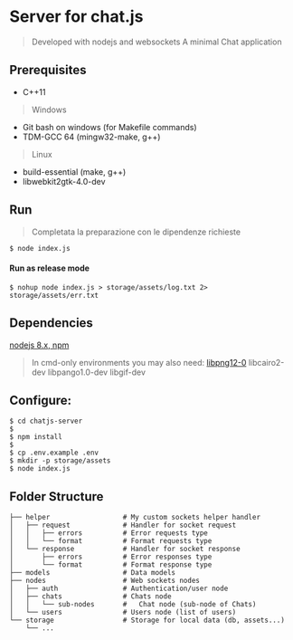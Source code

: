 # Server for chat.js
> Developed with nodejs and websockets
> A minimal Chat application

## Prerequisites
* C++11

> Windows
* Git bash on windows (for Makefile commands)
* TDM-GCC 64 (mingw32-make, g++)

> Linux
* build-essential (make, g++)
* libwebkit2gtk-4.0-dev

## Run
> Completata la preparazione con le dipendenze richieste
```
$ node index.js
```
#### Run as release mode
```
$ nohup node index.js > storage/assets/log.txt 2> storage/assets/err.txt
```

## Dependencies
[nodejs 8.x, npm](https://nodejs.org/en/download/package-manager/)
> In cmd-only environments you may also need:
[libpng12-0](http://security.ubuntu.com/ubuntu/pool/main/libp/libpng/libpng12-0_1.2.50-1ubuntu2.14.04.2_amd64.deb)
libcairo2-dev
libpango1.0-dev
libgif-dev

## Configure:
```
$ cd chatjs-server
$
$ npm install
$
$ cp .env.example .env
$ mkdir -p storage/assets
$ node index.js
```
## Folder Structure
```
├── helper                  # My custom sockets helper handler
│   ├── request             # Handler for socket request
│   │   ├── errors          # Error requests type
│   │   └── format          # Format requests type
│   └── response            # Handler for socket response
│       ├── errors          # Error responses type
│       └── format          # Format response type
├── models                  # Data models
├── nodes                   # Web sockets nodes
│   ├── auth                # Authentication/user node
│   ├── chats               # Chats node
│   │   └── sub-nodes       #   Chat node (sub-node of Chats)
│   └── users               # Users node (list of users)
└── storage                 # Storage for local data (db, assets...)
    └── ...
```
